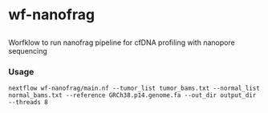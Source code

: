 # wf-nanofrag

##
Worfklow to run nanofrag pipeline for cfDNA profiling with nanopore sequencing


### Usage
```
nextflow wf-nanofrag/main.nf --tumor_list tumor_bams.txt --normal_list normal_bams.txt --reference GRCh38.p14.genome.fa --out_dir output_dir  --threads 8

```